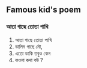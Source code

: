 ## Famous kid's poem

###  আতা গাছে তোতা পাখি

1.  আতা গাছে তোতা পাখি 
2.  ডালিম গাছে মৌ,
3.  এতো ডাকি তবুও কেন
4.  কওনা কথা বউ ?
